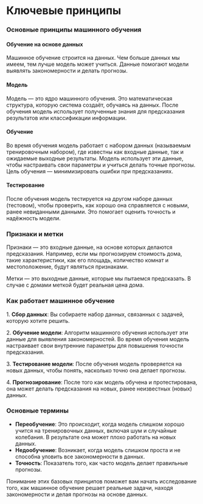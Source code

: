 # Ключевые принципы

### Основные принципы машинного обучения

#### Обучение на основе данных

Машинное обучение строится на данных. Чем больше данных мы имеем, тем лучше модель может учиться. Данные помогают модели выявлять закономерности и делать прогнозы.

#### Модель

Модель — это ядро машинного обучения. Это математическая структура, которую система создаёт, обучаясь на данных. После обучения модель использует полученные знания для предсказания результатов или классификации информации.

#### Обучение

Во время обучения модель работает с набором данных (называемым тренировочным набором), где известны как входные данные, так и ожидаемые выходные результаты. Модель использует эти данные, чтобы настраивать свои параметры и учиться делать точные прогнозы. Цель обучения — минимизировать ошибки при предсказаниях.

#### Тестирование

После обучения модель тестируется на другом наборе данных (тестовом), чтобы проверить, как хорошо она справляется с новыми, ранее невиданными данными. Это помогает оценить точность и надёжность модели.

### Признаки и метки

Признаки — это входные данные, на основе которых делаются предсказания. Например, если мы прогнозируем стоимость дома, такие характеристики, как его площадь, количество комнат и местоположение, будут являться признаками.

Метки — это выходные данные, которые мы пытаемся предсказать. В случае с домами меткой будет реальная цена дома.

### Как работает машинное обучение

1\. **Сбор данных**: Вы собираете набор данных, связанных с задачей, которую хотите решить.

2\. **Обучение модели**: Алгоритм машинного обучения использует эти данные для выявления закономерностей. Во время обучения модель настраивает свои внутренние параметры для повышения точности предсказания.

3\. **Тестирование модели**: После обучения модель проверяется на новых данных, чтобы понять, насколько точно она делает прогнозы.

4\. **Прогнозирование**: После того как модель обучена и протестирована, она может делать предсказания на новых, ранее неизвестных (новых) данных.

### Основные термины

* **Переобучение**: Это происходит, когда модель слишком хорошо учится на тренировочных данных, включая шум и случайные колебания. В результате она может плохо работать на новых данных.
* **Недообучение**: Возникает, когда модель слишком проста и не способна уловить все закономерности в данных.
* **Точность**: Показатель того, как часто модель делает правильные прогнозы.

Понимание этих базовых принципов поможет вам начать исследование того, как машинное обучение решает реальные задачи, находя закономерности и делая прогнозы на основе данных.
